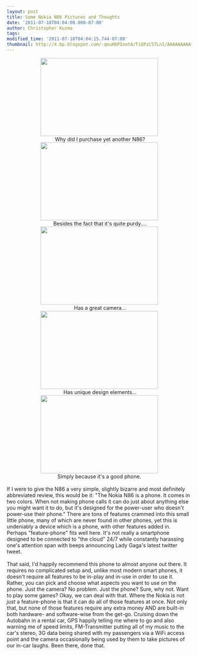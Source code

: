 ```yaml
---
layout: post
title: Some Nokia N86 Pictures and Thoughts
date: '2011-07-18T04:04:00.000-07:00'
author: Christopher Kuzma
tags: 
modified_time: '2011-07-18T04:04:15.744-07:00'
thumbnail: http://4.bp.blogspot.com/-qouHbPIootA/TiQPzC5TLnI/AAAAAAAAAtQ/bwklnHTfLlA/s72-c/DSC_0183.JPG
---
```


<div class="separator" style="clear: both; text-align: center;"><a href="http://4.bp.blogspot.com/-qouHbPIootA/TiQPzC5TLnI/AAAAAAAAAtQ/bwklnHTfLlA/s1600/DSC_0183.JPG" imageanchor="1" style="margin-left: 1em; margin-right: 1em;"><img border="0" height="212" src="http://4.bp.blogspot.com/-qouHbPIootA/TiQPzC5TLnI/AAAAAAAAAtQ/bwklnHTfLlA/s320/DSC_0183.JPG" width="320" /></a></div><div style="text-align: center;">&nbsp;Why did I purchase yet another N86?</div><div class="separator" style="clear: both; text-align: center;"><a href="http://4.bp.blogspot.com/-ZGgw4kF9dqQ/TiQPzdB8pSI/AAAAAAAAAtU/rRtAD1Eqq-g/s1600/DSC_0184.JPG" imageanchor="1" style="margin-left: 1em; margin-right: 1em;"><img border="0" height="212" src="http://4.bp.blogspot.com/-ZGgw4kF9dqQ/TiQPzdB8pSI/AAAAAAAAAtU/rRtAD1Eqq-g/s320/DSC_0184.JPG" width="320" /></a></div><div style="text-align: center;">&nbsp;Besides the fact that it's quite purdy....</div><div class="separator" style="clear: both; text-align: center;"><a href="http://1.bp.blogspot.com/-LvmJ0Mtlnz8/TiQPzj4JC7I/AAAAAAAAAtY/j6E1MGa0im4/s1600/DSC_0185.JPG" imageanchor="1" style="margin-left: 1em; margin-right: 1em;"><img border="0" height="212" src="http://1.bp.blogspot.com/-LvmJ0Mtlnz8/TiQPzj4JC7I/AAAAAAAAAtY/j6E1MGa0im4/s320/DSC_0185.JPG" width="320" /></a></div><div style="text-align: center;">&nbsp;Has a great camera...</div><div class="separator" style="clear: both; text-align: center;"><a href="http://1.bp.blogspot.com/-t-_Tqx03CQA/TiQP0GfqoFI/AAAAAAAAAtc/Atz7meRjayY/s1600/DSC_0186.JPG" imageanchor="1" style="margin-left: 1em; margin-right: 1em;"><img border="0" height="212" src="http://1.bp.blogspot.com/-t-_Tqx03CQA/TiQP0GfqoFI/AAAAAAAAAtc/Atz7meRjayY/s320/DSC_0186.JPG" width="320" /></a></div><div style="text-align: center;">&nbsp;Has unique design elements...</div><div class="separator" style="clear: both; text-align: center;"><a href="http://2.bp.blogspot.com/-EQhnPvd8OIA/TiQP0k4ydOI/AAAAAAAAAtg/o_r2bbsGuRc/s1600/DSC_0188.JPG" imageanchor="1" style="margin-left: 1em; margin-right: 1em;"><img border="0" height="212" src="http://2.bp.blogspot.com/-EQhnPvd8OIA/TiQP0k4ydOI/AAAAAAAAAtg/o_r2bbsGuRc/s320/DSC_0188.JPG" width="320" /></a></div><div style="text-align: center;">Simply because it's a good phone.</div><div style="text-align: left;"><br /></div><div style="text-align: left;">If I were to give the N86 a very simple, slightly bizarre and most definitely abbreviated review, this would be it: "The Nokia N86 is a phone. It comes in two colors. When not making phone calls it can do just about anything else you might want it to do, but it's designed for the power-user who doesn't power-use their phone." There are tons of features crammed into this small little phone, many of which are never found in other phones, yet this is undeniably a device which is a phone, with other features added in. Perhaps "feature-phone" fits well here. It's not really a smartphone designed to be connected to "the cloud" 24/7 while constantly harassing one's attention span with beeps announcing Lady Gaga's latest twitter tweet.</div><div style="text-align: left;"><br /></div><div style="text-align: left;">That said, I'd happily recommend this phone to almost anyone out there. It requires no complicated setup and, unlike most modern smart phones, it doesn't require all features to be in-play and in-use in order to use it. Rather, you can pick and choose what aspects you want to use on the phone. Just the camera? No problem. Just the phone? Sure, why not. Want to play some games? Okay, we can deal with that. Where the Nokia is not <i>just</i> a feature-phone is that it can do all of those features at once. Not only that, but none of those features require any extra money AND are built-in both hardware- and software-wise from the get-go. Cruising down the Autobahn in a rental car, GPS happily telling me where to go and also warning me of speed limits, FM-Transmitter putting all of my music to the car's stereo, 3G data being shared with my passengers via a WiFi access point and the camera occasionally being used by them to take pictures of our in-car laughs. Been there, done that.</div>